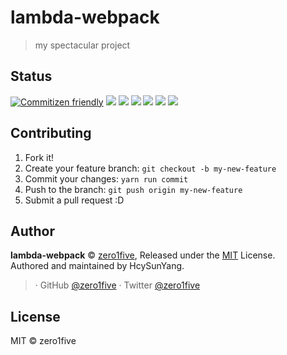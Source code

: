 # lambda-webpack

> my spectacular project

## Status

[![Commitizen friendly](https://img.shields.io/badge/commitizen-friendly-brightgreen.svg)](http://commitizen.github.io/cz-cli/)
[![](https://img.shields.io/circleci/project/github/zero1five/lambda-webpack.svg)](https://circleci.com/gh/zero1five/lambda-webpack/tree/master)
[![](https://img.shields.io/npm/v/lambda-webpack.svg)](https://www.npmjs.com/package/lambda-webpack)
[![](https://img.shields.io/npm/dm/lambda-webpack.svg)](https://www.npmjs.com/package/lambda-webpack)
[![](https://img.shields.io/npm/l/lambda-webpack.svg)](https://www.npmjs.com/package/lambda-webpack)
[![](https://img.shields.io/badge/support%20me-donate-ff00ff.svg)](https://www.patreon.com/zero1five)
[![](https://img.shields.io/badge/code_style-prettier-ff69b4.svg)](https://github.com/prettier/prettier)

## Contributing

1. Fork it!
2. Create your feature branch: `git checkout -b my-new-feature`
3. Commit your changes: `yarn run commit`
4. Push to the branch: `git push origin my-new-feature`
5. Submit a pull request :D

## Author

**lambda-webpack** © [zero1five](https://github.com/zero1five), Released under the [MIT](./LICENSE) License.<br>
Authored and maintained by HcySunYang.

> [](https://) · GitHub [@zero1five](https://github.com/zero1five) · Twitter [@zero1five](https://twitter.com/zero1five)

## License

MIT &copy; zero1five
